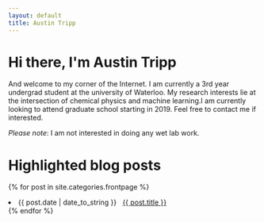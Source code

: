 ```yaml
---
layout: default
title: Austin Tripp
---
```

# Hi there, I'm Austin Tripp
And welcome to my corner of the Internet. I am currently a 3rd year undergrad student at the university of Waterloo. My research interests lie at the intersection of chemical physics and machine learning.I am currently looking to attend graduate school starting in 2019. Feel free to contact me if interested.

*Please note*: I am not interested in doing any wet lab work.

# Highlighted blog posts
{% for post in site.categories.frontpage %}
 <li><span>{{ post.date | date_to_string }}</span> &nbsp; <a href="{{ post.url }}">{{ post.title }}</a></li>
{% endfor %}


